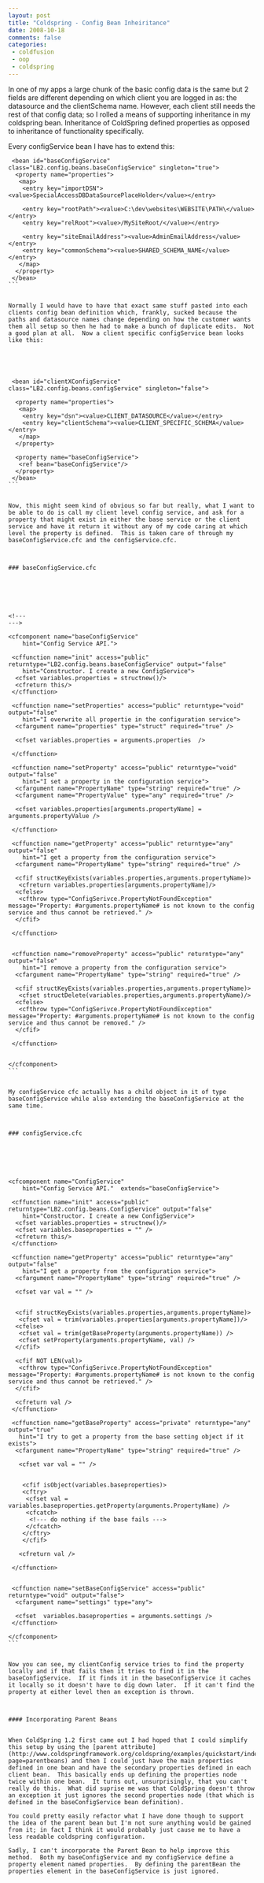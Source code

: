 ```yaml
---
layout: post
title: "Coldspring - Config Bean Inheiritance"
date: 2008-10-18
comments: false
categories:
 - coldfusion
 - oop
 - coldspring
---
```

In one of my apps a large chunk of the basic config data is the same but 2
fields are different depending on which client you are logged in as: the
datasource and the clientSchema name. However, each client still needs the
rest of that config data; so I rolled a means of supporting inheritance in my
coldspring bean. Inheritance of ColdSpring defined properties as opposed to
inheritance of functionality specifically.  
  
Every configService bean I have has to extend this:  

    
    
      
     <bean id="baseConfigService" class="LB2.config.beans.baseConfigService" singleton="true">  
      <property name="properties">  
       <map>  
        <entry key="importDSN"><value>SpecialAccessDBDataSourcePlaceHolder</value></entry>  
          
        <entry key="rootPath"><value>C:\dev\websites\WEBSITE\PATH\</value></entry>  
        <entry key="relRoot"><value>/MySiteRoot/</value></entry>  
          
        <entry key="siteEmailAddress"><value>AdminEmailAddress</value></entry>  
        <entry key="commonSchema"><value>SHARED_SCHEMA_NAME</value></entry>  
       </map>  
      </property>  
     </bean>  
    ```
      
      
    Normally I would have to have that exact same stuff pasted into each clients config bean definition which, frankly, sucked because the paths and datasource names change depending on how the customer wants them all setup so then he had to make a bunch of duplicate edits.  Not a good plan at all.  Now a client specific configService bean looks like this:  
      
    
    
    
      
     <bean id="clientXConfigService" class="LB2.config.beans.configService" singleton="false">  
      
      <property name="properties">  
       <map>  
        <entry key="dsn"><value>CLIENT_DATASOURCE</value></entry>  
        <entry key="clientSchema"><value>CLIENT_SPECIFIC_SCHEMA</value></entry>  
       </map>  
      </property>  
      
      <property name="baseConfigService">  
       <ref bean="baseConfigService"/>         
      </property>  
     </bean>  
    ```
      
      
    Now, this might seem kind of obvious so far but really, what I want to be able to do is call my client level config service, and ask for a property that might exist in either the base service or the client service and have it return it without any of my code caring at which level the property is defined.  This is taken care of through my baseConfigService.cfc and the configService.cfc.  
      
    
    
    ### baseConfigService.cfc
    
      
    
    
    
      
    <!---   
    --->  
      
    <cfcomponent name="baseConfigService"  
        hint="Config Service API.">  
      
     <cffunction name="init" access="public" returntype="LB2.config.beans.baseConfigService" output="false"  
        hint="Constructor. I create a new ConfigService">  
      <cfset variables.properties = structnew()/>  
      <cfreturn this/>  
     </cffunction>  
      
     <cffunction name="setProperties" access="public" returntype="void" output="false"  
        hint="I overwrite all propertie in the configuration service">  
      <cfargument name="properties" type="struct" required="true" />  
        
      <cfset variables.properties = arguments.properties  />  
      
     </cffunction>  
      
     <cffunction name="setProperty" access="public" returntype="void" output="false"  
        hint="I set a property in the configuration service">  
      <cfargument name="PropertyName" type="string" required="true" />  
      <cfargument name="PropertyValue" type="any" required="true" />    
        
      <cfset variables.properties[arguments.propertyName] = arguments.propertyValue />  
        
     </cffunction>  
      
     <cffunction name="getProperty" access="public" returntype="any" output="false"  
        hint="I get a property from the configuration service">  
      <cfargument name="PropertyName" type="string" required="true" />  
      
      <cfif structKeyExists(variables.properties,arguments.propertyName)>  
       <cfreturn variables.properties[arguments.propertyName]/>  
      <cfelse>  
       <cfthrow type="ConfigSerivce.PropertyNotFoundException" message="Property: #arguments.propertyName# is not known to the config service and thus cannot be retrieved." />  
      </cfif>  
      
     </cffunction>  
       
      
     <cffunction name="removeProperty" access="public" returntype="any" output="false"  
        hint="I remove a property from the configuration service">  
      <cfargument name="PropertyName" type="string" required="true" />  
       
      <cfif structKeyExists(variables.properties,arguments.propertyName)>  
       <cfset structDelete(variables.properties,arguments.propertyName)/>  
      <cfelse>  
       <cfthrow type="ConfigSerivce.PropertyNotFoundException" message="Property: #arguments.propertyName# is not known to the config service and thus cannot be removed." />  
      </cfif>  
        
     </cffunction>  
       
      
    </cfcomponent>  
    ```
      
      
    My configService cfc actually has a child object in it of type baseConfigService while also extending the baseConfigService at the same time.  
      
    
    
    ### configService.cfc
    
      
    
    
    
      
    <cfcomponent name="ConfigService"  
        hint="Config Service API."  extends="baseConfigService">  
      
     <cffunction name="init" access="public" returntype="LB2.config.beans.ConfigService" output="false"  
        hint="Constructor. I create a new ConfigService">  
      <cfset variables.properties = structnew()/>  
      <cfset variables.baseproperties = "" />  
      <cfreturn this/>  
     </cffunction>  
      
     <cffunction name="getProperty" access="public" returntype="any" output="false"  
        hint="I get a property from the configuration service">  
      <cfargument name="PropertyName" type="string" required="true" />  
      
      <cfset var val = "" />  
      
      
      <cfif structKeyExists(variables.properties,arguments.propertyName)>  
       <cfset val = trim(variables.properties[arguments.propertyName])/>  
      <cfelse>  
       <cfset val = trim(getBaseProperty(arguments.propertyName)) />  
       <cfset setProperty(arguments.propertyName, val) />  
      </cfif>  
      
      <cfif NOT LEN(val)>  
       <cfthrow type="ConfigSerivce.PropertyNotFoundException" message="Property: #arguments.propertyName# is not known to the config service and thus cannot be retrieved." />  
      </cfif>  
        
      <cfreturn val />  
     </cffunction>  
       
     <cffunction name="getBaseProperty" access="private" returntype="any" output="true"  
       hint="I try to get a property from the base setting object if it exists">  
      <cfargument name="PropertyName" type="string" required="true" />  
      
       <cfset var val = "" />  
      
      
        <cfif isObject(variables.baseproperties)>  
        <cftry>  
         <cfset val = variables.baseproperties.getProperty(arguments.PropertyName) />  
         <cfcatch>  
          <!--- do nothing if the base fails --->  
         </cfcatch>  
        </cftry>  
        </cfif>  
      
       <cfreturn val />  
      
     </cffunction>  
      
      
     <cffunction name="setBaseConfigService" access="public" returntype="void" output="false">  
      <cfargument name="settings" type="any">  
        
      <cfset  variables.baseproperties = arguments.settings />  
     </cffunction>  
      
    </cfcomponent>  
    ```
      
      
    Now you can see, my clientConfig service tries to find the property locally and if that fails then it tries to find it in the baseConfigService.  If it finds it in the baseConfigService it caches it locally so it doesn't have to dig down later.  If it can't find the property at either level then an exception is thrown.  
      
    
    
    #### Incorporating Parent Beans
    
      
    When ColdSpring 1.2 first came out I had hoped that I could simplify this setup by using the [parent attribute](http://www.coldspringframework.org/coldspring/examples/quickstart/index.cfm?page=parentbeans) and then I could just have the main properties defined in one bean and have the secondary properties defined in each client bean.  This basically ends up defining the properties node twice within one bean.  It turns out, unsurprisingly, that you can't really do this.  What did suprise me was that ColdSpring doesn't throw an exception it just ignores the second properties node (that which is defined in the baseConfigService bean definition).  
      
    You could pretty easily refactor what I have done though to support the idea of the parent bean but I'm not sure anything would be gained from it; in fact I think it would probably just cause me to have a less readable coldspring configuration.  
      
    Sadly, I can't incorporate the Parent Bean to help improve this method.  Both my baseConfigService and my configService define a property element named properties.  By defining the parentBean the properties element in the baseConfigService is just ignored.
    
    
    

